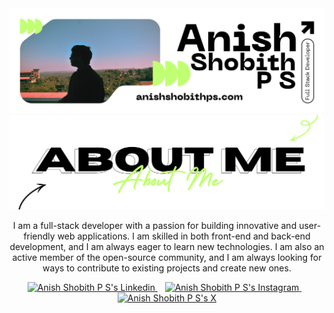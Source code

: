 <div align="center">
   <a href="https://anishshobithps.com">
      <picture->
      <source media="(prefers-color-scheme: dark)" srcset="./assets/headings/header_dark.svg" alt="About Me heading">
      <img src="./assets/sections/header_light.svg" alt="Anish Shobith P S's Github Header">
      </picture>
   </a>
   <center>
      <picture>
         <source media="(prefers-color-scheme: dark)" srcset="./assets/headings/about_light.svg" alt="About Me heading">
         <img src="./assets/headings/about_dark.svg" alt="About Me heading">
      </picture>
   </center>
   <p>I am a full-stack developer with a passion for building innovative and user-friendly web applications. I am skilled in both front-end and back-end development, and I am always eager to learn new technologies. I am also an active member of the open-source community, and I am always looking for ways to contribute to existing projects and create new ones.</p>
   <a href="https://www.linkedin.com/in/anishshobithps/">
   <img src="https://api.iconify.design/skill-icons:linkedin.svg" alt="Anish Shobith P S's Linkedin" height="35" width="35" />
   </a>&nbsp;&nbsp;
   <a href="https://www.instagram.com/anishshobithps">
   <img src="https://api.iconify.design/skill-icons:instagram.svg" alt="Anish Shobith P S's Instagram" height="35" width="35" />
   </a>&nbsp;&nbsp;
   <a href="https://x.com/anishshobithps">
      <picture>
         <source media="(prefers-color-scheme: dark)" srcset="https://api.iconify.design/hugeicons:new-twitter.svg?color=%23ffffff" alt="Anish Shobith P S's X" height="35" width="35" />
         <img src="https://api.iconify.design/logos:x.svg" alt="Anish Shobith P S's X" height="35" width="35" />
      </picture>
   </a>
</div>
